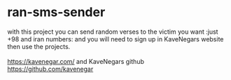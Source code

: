# ran-sms-sender
with this project you can send random verses to the victim you want :just +98 and iran numbers: and you will need to sign up in KaveNegars website then use the projects.<br></br>
https://kavenegar.com/ and KaveNegars github https://github.com/kavenegar
